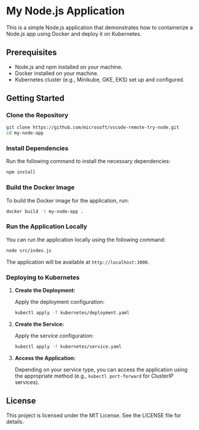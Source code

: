 # My Node.js Application

This is a simple Node.js application that demonstrates how to containerize a Node.js app using Docker and deploy it on Kubernetes.

## Prerequisites

- Node.js and npm installed on your machine.
- Docker installed on your machine.
- Kubernetes cluster (e.g., Minikube, GKE, EKS) set up and configured.

## Getting Started

### Clone the Repository

```bash
git clone https://github.com/microsoft/vscode-remote-try-node.git
cd my-node-app
```

### Install Dependencies

Run the following command to install the necessary dependencies:

```bash
npm install
```

### Build the Docker Image

To build the Docker image for the application, run:

```bash
docker build -t my-node-app .
```

### Run the Application Locally

You can run the application locally using the following command:

```bash
node src/index.js
```

The application will be available at `http://localhost:3000`.

### Deploying to Kubernetes

1. **Create the Deployment:**

   Apply the deployment configuration:

   ```bash
   kubectl apply -f kubernetes/deployment.yaml
   ```

2. **Create the Service:**

   Apply the service configuration:

   ```bash
   kubectl apply -f kubernetes/service.yaml
   ```

3. **Access the Application:**

   Depending on your service type, you can access the application using the appropriate method (e.g., `kubectl port-forward` for ClusterIP services).

## License

This project is licensed under the MIT License. See the LICENSE file for details.